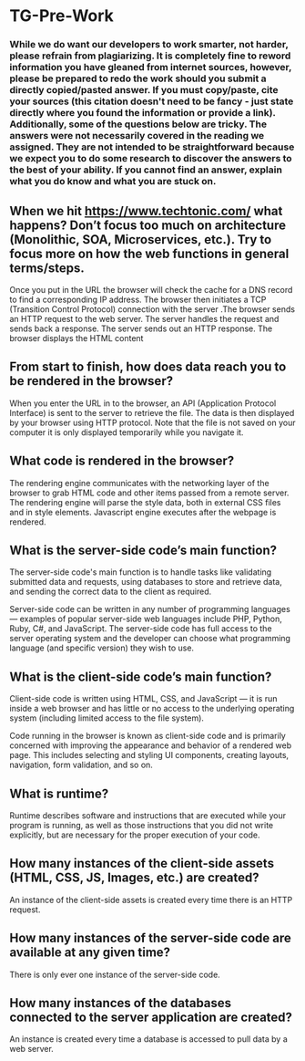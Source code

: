 # TG-Pre-Work

### While we do want our developers to work smarter, not harder, please refrain from plagiarizing.  It is completely fine to reword information you have gleaned from internet sources, however, please be prepared to redo the work should you submit a directly copied/pasted answer.  If you must copy/paste, cite your sources (this citation doesn't need to be fancy - just state directly where you found the information or provide a link).  Additionally, some of the questions below are tricky.  The answers were not necessarily covered in the reading we assigned.  They are not intended to be straightforward because we expect you to do some research to discover the answers to the best of your ability.  If you cannot find an answer, explain what you do know and what you are stuck on.  

## When we hit https://www.techtonic.com/ what happens? Don’t focus too much on architecture (Monolithic, SOA, Microservices, etc.). Try to focus more on how the web functions in general terms/steps.

Once you put in the URL the browser will check the cache for a DNS record to find a corresponding IP address. The browser then initiates a TCP (Transition Control Protocol) connection with the server .The browser sends an HTTP request to the web server. The server handles the request and sends back a response. The server sends out an HTTP response. The browser displays the HTML content

## From start to finish, how does data reach you to be rendered in the browser?

When you enter the URL in to the browser, an API (Application Protocol Interface) is sent to the server to retrieve the file. The data is then displayed by your browser using HTTP protocol. Note that the file is not saved on your computer it is only displayed temporarily while you navigate it.

## What code is rendered in the browser?

The rendering engine communicates with the networking layer of the browser to grab HTML code and other items passed from a remote server. The rendering engine will parse the style data, both in external CSS files and in style elements. Javascript engine executes after the webpage is rendered.

## What is the server-side code’s main function?

The server-side code's main function is to handle tasks like validating submitted data and requests, using databases to store and retrieve data, and sending the correct data to the client as required.

Server-side code can be written in any number of programming languages — examples of popular server-side web languages include PHP, Python, Ruby, C#, and JavaScript. The server-side code has full access to the server operating system and the developer can choose what programming language (and specific version) they wish to use.

## What is the client-side code’s main function?

Client-side code is written using HTML, CSS, and JavaScript — it is run inside a web browser and has little or no access to the underlying operating system (including limited access to the file system).

Code running in the browser is known as client-side code and is primarily concerned with improving the appearance and behavior of a rendered web page. This includes selecting and styling UI components, creating layouts, navigation, form validation, and so on.

## What is runtime?

Runtime describes software and instructions that are executed while your program is running, as well as those instructions that you did not write explicitly, but are necessary for the proper execution of your code.

## How many instances of the client-side assets (HTML, CSS, JS, Images, etc.) are created?

An instance of the client-side assets is created every time there is an HTTP request.

## How many instances of the server-side code are available at any given time?

There is only ever one instance of the server-side code.

## How many instances of the databases connected to the server application are created?

An instance is created every time a database is accessed to pull data by a web server.
